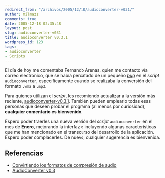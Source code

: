 ```yaml
---
redirect_from: "/archivos/2005/12/18/audioconverter-v031/"
author: milmazz
comments: true
date: 2005-12-18 02:35:48
layout: post
slug: audioconverter-v031
title: audioconverter v0.3.1
wordpress_id: 123
tags:
- audioconverter
- Scripts
---
```


El día de hoy me comentaba Fernando Arenas, quien me contacto vía correo electrónico, que se había percatado de un pequeño _[bug](http://es.wikipedia.org/wiki/Error_de_software)_ en el _script_ `audioconverter`, específicamente cuando se realizaba la conversión del formato `.wma` a `.mp3`.

Para quienes utilizan el _script_, les recomiendo actualizar a la versión más reciente, [audioconverter-v0.3.1](http://blog.milmazz.com.ve/wp-content/audioconverter-0.3.1.tgz). También pueden emplearlo todas esas personas que deseen probar el programa (al menos por curiosidad), **cualquier comentario es bienvenido**.

Espero poder traerles una nueva versión del _script_ `audioconverter` en el mes de **Enero**, mejorando la interfaz e incluyendo algunas características que me han mencionado en el transcurso del desarrollo de la aplicación. Espero poder complacerles. De nuevo, cualquier sugerencia es bienvenida.

## Referencias

  * [Convirtiendo los formatos de compresión de audio](/archivos/2005/04/21/convirtiendo-los-formatos-de-compresion-de-audio/)
  * [AudioConverter v0.3](/archivos/2005/04/24/audioconverter-v03/)
